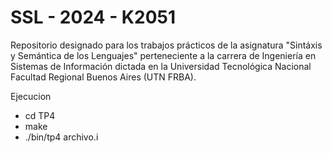 # SSL - 2024 - K2051

Repositorio designado para los trabajos prácticos de la asignatura "Sintáxis y Semántica de los Lenguajes" perteneciente a la carrera de Ingeniería en Sistemas de Información dictada en la Universidad Tecnológica Nacional Facultad Regional Buenos Aires (UTN FRBA).

Ejecucion
- cd TP4
- make
- ./bin/tp4 archivo.i



